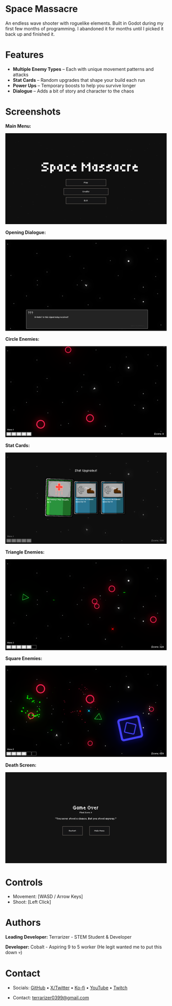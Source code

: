 # Space Massacre

An endless wave shooter with roguelike elements. Built in Godot during my first few months of programming. I abandoned it for months until I picked it back up and finished it.

# Features
- **Multiple Enemy Types** – Each with unique movement patterns and attacks
- **Stat Cards** – Random upgrades that shape your build each run
- **Power Ups** – Temporary boosts to help you survive longer
- **Dialogue** – Adds a bit of story and character to the chaos

# Screenshots

**Main Menu:**

![Main Menu](Assets/Screenshots/Godot%20Engine%20Screenshot%202025.08.23%20-%2016.58.11.35.png)

**Opening Dialogue:**

![Opening Dialogue](Assets/Screenshots/Godot%20Engine%20Screenshot%202025.08.22%20-%2020.05.29.68.png)

**Circle Enemies:**

![Circles](Assets/Screenshots/Godot%20Engine%20Screenshot%202025.08.22%20-%2020.05.46.01.png)

**Stat Cards:**

![Stat Cards](Assets/Screenshots/Godot%20Engine%20Screenshot%202025.08.22%20-%2020.06.04.38.png)

**Triangle Enemies:**

![Triangles](Assets/Screenshots/Godot%20Engine%20Screenshot%202025.08.22%20-%2020.06.39.81.png)

**Square Enemies:**

![Squares](Assets/Screenshots/Godot%20Engine%20Screenshot%202025.08.22%20-%2020.07.19.83.png)

**Death Screen:**

![Ending Screen](Assets/Screenshots/Godot%20Engine%20Screenshot%202025.08.23%20-%2016.58.33.19.png)

# Controls
- Movement: [WASD / Arrow Keys]
- Shoot: [Left Click]

# Authors
**Leading Developer:** Terrarizer - STEM Student & Developer

**Developer:** Cobalt - Aspiring 9 to 5 worker (He legit wanted me to put this down 💀)

# Contact
- Socials: [GitHub](https://github.com/Terrarizer03) • [X/Twitter](https://x.com/Terrarizer_) • [Ko-fi](https://ko-fi.com/terrarizer) • [YouTube](https://www.youtube.com/@terrarizer3) • [Twitch](https://www.twitch.tv/terrarizer_)

- Contact: terrarizer0399@gmail.com
